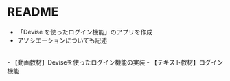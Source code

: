# README
- 「Devise を使ったログイン機能」のアプリを作成
- アソシエーションについても記述
<br>
  - 【動画教材】Deviseを使ったログイン機能の実装
  - 【テキスト教材】ログイン機能
